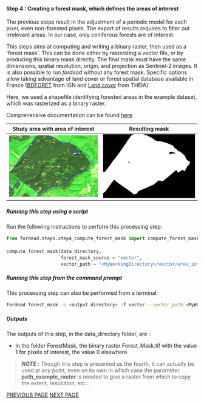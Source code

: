 #### Step 4 : Creating a forest mask, which defines the areas of interest

The previous steps result in the adjustment of a periodic model for each pixel, even non-forested pixels. 
The export of results requires to filter out irrelevant areas. 
In our case, only coniferous forests are of interest. 

This steps aims at computing and writing a binary raster, then used as a 'forest mask'. 
This can be done either by rasterizing a vector file, or by producing this binary mask directly. 
The final mask must have the same dimensions, spatial resolution, origin, and projection as Sentinel-2 images. 
It is also possible to run _fordead_ without any forest mask. 
Specific options allow taking advantage of land cover or forest spatial database available in France ([BDFORET](https://inventaire-forestier.ign.fr/spip.php?article646) from IGN and [Land cover](https://www.theia-land.fr/en/ceslist/land-cover-sec/) from THEIA).

Here, we used a shapefile identifying forested areas in the example dataset, which was rasterized as a binary raster.

Comprehensive documentation can be found [here](https://fordead.gitlab.io/fordead_package/docs/user_guides/english/04_compute_forest_mask/).

Study area with area of interest             |  Resulting mask
:-------------------------:|:-------------------------:
![study_area_interest](Figures/study_area_interest.png "study_area_interest")  |  ![forest_mask](Figures/forest_mask.png "forest_mask")

##### Running this step using a script

Run the following instructions to perform this processing step:

```python
from fordead.steps.step4_compute_forest_mask import compute_forest_mask

compute_forest_mask(data_directory, 
                    forest_mask_source = "vector", 
                    vector_path = "<MyWorkingDirectory>/vector/area_interest.shp")
```

##### Running this step from the command prompt

This processing step can also be performed from a terminal:

```bash
fordead forest_mask -o <output directory> -f vector --vector_path <MyWorkingDirectory>/vector/area_interest.shp
```
##### Outputs

The outputs of this step, in the data_directory folder, are :
- In the folder ForestMask, the binary raster Forest_Mask.tif with the value 1 for pixels of interest, the value 0 elsewhere.

> **_NOTE :_** Though this step is presented as the fourth, it can actually be used at any point, even on its own in which case the parameter **path_example_raster** is needed to give a raster from which to copy the extent, resolution, etc...

[PREVIOUS PAGE](https://fordead.gitlab.io/fordead_package/docs/Tutorials/Dieback_Detection/03_dieback_detection) [NEXT PAGE](https://fordead.gitlab.io/fordead_package/docs/Tutorials/Dieback_Detection/05_export_results)
